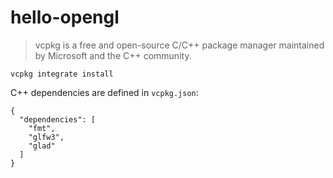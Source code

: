 # hello-opengl

> vcpkg is a free and open-source C/C++ package manager maintained by Microsoft and the C++ community.

```
vcpkg integrate install
```

C++ dependencies are defined in `vcpkg.json`:

```
{
  "dependencies": [
    "fmt",
    "glfw3",
    "glad"
  ]
}
```
